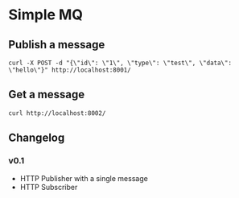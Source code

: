 Simple MQ
=========

Publish a message
-----------------

`curl -X POST -d "{\"id\": \"1\", \"type\": \"test\", \"data\": \"hello\"}" http://localhost:8001/`


Get a message
-----------------

`curl http://localhost:8002/`

Changelog
---------

### v0.1
* HTTP Publisher with a single message
* HTTP Subscriber